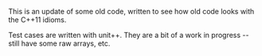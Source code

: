 This is an update of some old code, written to see how old code looks with the C++11 idioms.  

Test cases are written with unit++.  They are a bit of a work in progress -- still have some raw arrays, etc.  

